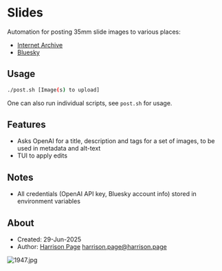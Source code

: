 # Slides

Automation for posting 35mm slide images to various places:

* [Internet Archive](https://archive.org/details/@harrisonpage)
* [Bluesky](https://bsky.app/profile/harrison.page)

## Usage

```bash
./post.sh [Image(s) to upload]
```

One can also run individual scripts, see `post.sh` for usage.

## Features

* Asks OpenAI for a title, description and tags for a set of images, to be used in metadata and alt-text
* TUI to apply edits

## Notes

* All credentials (OpenAI API key, Bluesky account info) stored in environment variables

## About

* Created: 29-Jun-2025
* Author: [Harrison Page](https://harrison.page) <harrison.page@harrison.page>

![1947.jpg](1947.jpg)